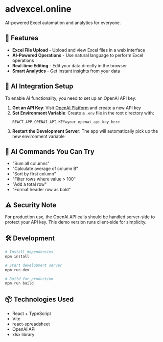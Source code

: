 # advexcel.online

AI-powered Excel automation and analytics for everyone.

## 🚀 Features

- **Excel File Upload** - Upload and view Excel files in a web interface
- **AI-Powered Operations** - Use natural language to perform Excel operations
- **Real-time Editing** - Edit your data directly in the browser
- **Smart Analytics** - Get instant insights from your data

## 🤖 AI Integration Setup

To enable AI functionality, you need to set up an OpenAI API key:

1. **Get an API Key**: Visit [OpenAI Platform](https://platform.openai.com/api-keys) and create a new API key
2. **Set Environment Variable**: Create a `.env` file in the root directory with:
   ```
   REACT_APP_OPENAI_API_KEY=your_openai_api_key_here
   ```
3. **Restart the Development Server**: The app will automatically pick up the new environment variable

## 🎯 AI Commands You Can Try

- "Sum all columns"
- "Calculate average of column B"
- "Sort by first column"
- "Filter rows where value > 100"
- "Add a total row"
- "Format header row as bold"

## ⚠️ Security Note

For production use, the OpenAI API calls should be handled server-side to protect your API key. This demo version runs client-side for simplicity.

## 🛠️ Development

```bash
# Install dependencies
npm install

# Start development server
npm run dev

# Build for production
npm run build
```

## 📦 Technologies Used

- React + TypeScript
- Vite
- react-spreadsheet
- OpenAI API
- xlsx library
